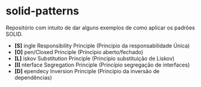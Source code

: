 # solid-patterns
Repositório com intuito de dar alguns exemplos de como aplicar os padrões SOLID.

- **[S]** ingle Responsibility Principle (Princípio da responsabilidade Única)
- **[O]** pen/Closed Principle (Princípio aberto/fechado)
- **[L]** iskov Substitution Principle (Princípio substituição de Liskov)
- **[I]** nterface Segregation Principle (Princípio segregação de interfaces)
- **[D]** ependecy Inversion Principle (Princípio da inversão de dependências)
